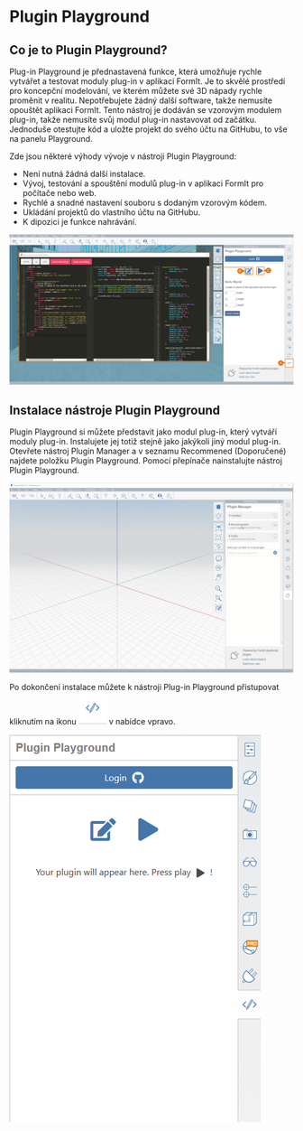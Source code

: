 # Plugin Playground

## Co je to Plugin Playground?

Plug-in Playground je přednastavená funkce, která umožňuje rychle vytvářet a testovat moduly plug-in v aplikaci FormIt. Je to skvělé prostředí pro koncepční modelování, ve kterém můžete své 3D nápady rychle proměnit v realitu. Nepotřebujete žádný další software, takže nemusíte opouštět aplikaci FormIt. Tento nástroj je dodáván se vzorovým modulem plug-in, takže nemusíte svůj modul plug-in nastavovat od začátku. Jednoduše otestujte kód a uložte projekt do svého účtu na GitHubu, to vše na panelu Playground.

Zde jsou některé výhody vývoje v nástroji Plugin Playground:

* Není nutná žádná další instalace.
* Vývoj, testování a spouštění modulů plug-in v aplikaci FormIt pro počítače nebo web.
* Rychlé a snadné nastavení souboru s dodaným vzorovým kódem.
* Ukládání projektů do vlastního účtu na GitHubu.
* K dipozici je funkce nahrávání.

![](<../../../.gitbook/assets/14 (3) (1).png>)

## Instalace nástroje Plugin Playground

Plugin Playground si můžete představit jako modul plug-in, který vytváří moduly plug-in. Instalujete jej totiž stejně jako jakýkoli jiný modul plug-in. Otevřete nástroj Plugin Manager a v seznamu Recommened (Doporučené) najdete položku Plugin Playground. Pomocí přepínače nainstalujte nástroj Plugin Playground.

![](<../../../.gitbook/assets/01-install playgground formit.gif>)

Po dokončení instalace můžete k nástroji Plug-in Playground přistupovat kliknutím na ikonu ![](<../../../.gitbook/assets/image (25).png>) v nabídce vpravo.

![](<../../../.gitbook/assets/image (53) (1) (1) (1).png>)
